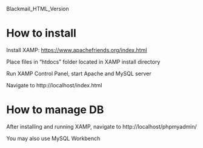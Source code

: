 Blackmail_HTML_Version

# How to install

Install XAMP: https://www.apachefriends.org/index.html

Place files in “htdocs” folder located in XAMP install directory

Run XAMP Control Panel, start Apache and MySQL server 

Navigate to http://localhost/index.html

# How to manage DB

After installing and running XAMP, navigate to http://localhost/phpmyadmin/

You may also use MySQL Workbench

